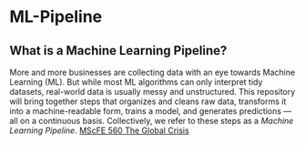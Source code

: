 # ML-Pipeline
## What is a Machine Learning Pipeline?
More and more businesses are collecting data with an eye towards Machine Learning (ML). 
But while most ML algorithms can only interpret tidy datasets, real-world data is usually messy and unstructured. 
This repository will bring together steps that organizes and cleans raw data, transforms it into a machine-readable form, trains a model, and generates predictions — all on a continuous basis. 
Collectively, we refer to these steps as a *Machine Learning Pipeline*.
[MScFE 560 The Global Crisis](https://github.com/eddychetz/MScFE-WorldQuant-University-2022/blob/main/.1.%20MscFe%20560%20-%20Financial%20Markets/MScFE%20560%20FM%20Report%20Group%2074%20(sub%203).pdf)
